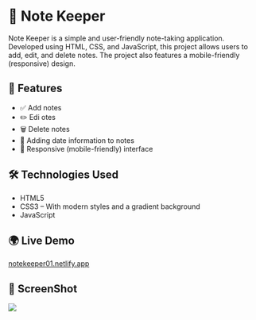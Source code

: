 
# 📝 Note Keeper

Note Keeper is a simple and user-friendly note-taking application. Developed using HTML, CSS, and JavaScript, this project allows users to add, edit, and delete notes. The project also features a mobile-friendly (responsive) design.


## 🚀 Features

- ✅ Add notes
- ✏️ Edi otes
- 🗑️ Delete notes
- 📅 Adding date information to notes
- 📱 Responsive (mobile-friendly) interface

## 🛠️ Technologies Used

- HTML5
- CSS3 – With modern styles and a gradient background
- JavaScript


## 🌍 Live Demo
[notekeeper01.netlify.app](https://notekeeper01.netlify.app/)

## 🎥 ScreenShot

<img src="noteKeeper.gif"/>
